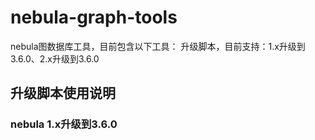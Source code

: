 # nebula-graph-tools
nebula图数据库工具，目前包含以下工具：
升级脚本，目前支持：1.x升级到3.6.0、2.x升级到3.6.0


## 升级脚本使用说明
### nebula 1.x升级到3.6.0
